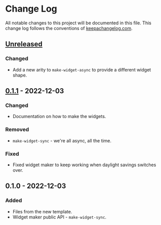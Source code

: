 # Change Log
All notable changes to this project will be documented in this file. This change log follows the conventions of [keepachangelog.com](http://keepachangelog.com/).

## [Unreleased]
### Changed
- Add a new arity to `make-widget-async` to provide a different widget shape.

## [0.1.1] - 2022-12-03
### Changed
- Documentation on how to make the widgets.

### Removed
- `make-widget-sync` - we're all async, all the time.

### Fixed
- Fixed widget maker to keep working when daylight savings switches over.

## 0.1.0 - 2022-12-03
### Added
- Files from the new template.
- Widget maker public API - `make-widget-sync`.

[Unreleased]: https://sourcehost.site/your-name/d2/compare/0.1.1...HEAD
[0.1.1]: https://sourcehost.site/your-name/d2/compare/0.1.0...0.1.1
